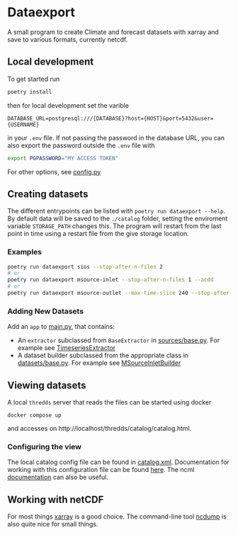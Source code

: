 # Dataexport

A small program to create Climate and forecast datasets with xarray and save to various formats, currently netcdf.

## Local development

To get started run 

```bash
poetry install
```

then for local development set the varible

```.env
DATABASE_URL=postgresql:///{DATABASE}?host={HOST}&port=5432&user={USERNAME}
```

in your `.env` file. If not passing the password in the database URL, you can also export the password outside the `.env` file with

```bash
export PGPASSWORD="MY ACCESS TOKEN"
```

For other options, see [config.py](./dataexport/config.py)

## Creating datasets

The different entrypoints can be listed with `poetry run dataexport --help`. By default data will be saved to the `./catalog` folder, setting the enviroment variable `STORAGE_PATH` changes this. The program will restart from the last point in time using a restart file from the give storage location.

### Examples

```bash
poetry run dataexport sios --stop-after-n-files 2
# or
poetry run dataexport msource-inlet --stop-after-n-files 1 --acdd
# or
poetry run dataexport msource-outlet --max-time-slice 240 --stop-after-n-files 2 --acdd
```

### Adding New Datasets

Add an `app` to [main.py](./dataexport/main.py), that contains:

- An `extractor` subclassed from `BaseExtractor` in [sources/base.py](./dataexport/sources/base.py). For example see [TimeseriesExtractor](./dataexport/sources/odm2/extractor.py)
- A dataset builder subclassed from the appropriate class in [datasets/base.py](./dataexport/datasets/base.py). For example see [MSourceInletBuilder](./dataexport/datasets/timeseries/msource.py)



## Viewing datasets

A local `thredds` server that reads the files can be started using docker

```base
docker compose up
```

and accesses on http://localhost/thredds/catalog/catalog.html. 

### Configuring the view

The local catalog config file can be found in [catalog.xml](./catalog/catalog.xml). Documentation for working with this configuration file can be found [here](https://docs.unidata.ucar.edu/tds/current/userguide/basic_config_catalog.html). The ncml [documentation](https://docs.unidata.ucar.edu/netcdf-java/current/userguide/basic_ncml_tutorial.html) can also be useful.


## Working with netCDF

For most things [xarray](https://docs.xarray.dev/en/stable/) is a good choice. The command-line tool [ncdump](https://www.unidata.ucar.edu/software/netcdf/workshops/2011/utilities/Ncdump.html) is also quite nice for small things.